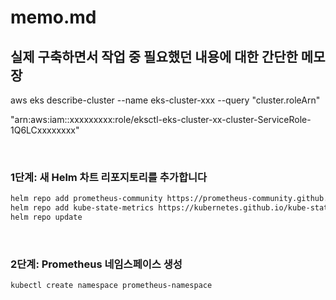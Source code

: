 # memo.md

## 실제 구축하면서 작업 중 필요했던 내용에 대한 간단한 메모장

aws eks describe-cluster --name eks-cluster-xxx --query "cluster.roleArn"

"arn:aws:iam::xxxxxxxxx:role/eksctl-eks-cluster-xx-cluster-ServiceRole-1Q6LCxxxxxxxx"

<br>

### 1단계: 새 Helm 차트 리포지토리를 추가합니다

```bash
helm repo add prometheus-community https://prometheus-community.github.io/helm-charts
helm repo add kube-state-metrics https://kubernetes.github.io/kube-state-metrics
helm repo update
```

<br>

### 2단계: Prometheus 네임스페이스 생성

```bash
kubectl create namespace prometheus-namespace
```